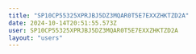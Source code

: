 ```yaml
---
title: "SP10CP55325XPRJBJ5DZ3MQAR0T5E7EXXZHKTZD2A"
date: 2024-10-14T20:51:55.573Z
user: SP10CP55325XPRJBJ5DZ3MQAR0T5E7EXXZHKTZD2A
layout: "users"
---
```

    